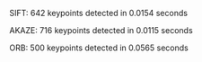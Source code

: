 SIFT: 642 keypoints detected in 0.0154 seconds

AKAZE: 716 keypoints detected in 0.0115 seconds

ORB: 500 keypoints detected in 0.0565 seconds
